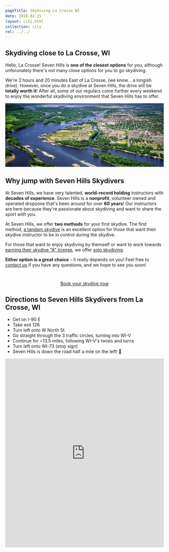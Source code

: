 ```yaml
---
pageTitle: Skydiving La Crosse WI
date: 2018-02-15
layout: city.html
collection: city
rel: ../../
---
```


## Skydiving close to La Crosse, WI

Hello, La Crosse! Seven Hills is __one of the closest options__ for you, although unforunately there's not many close options for you to go skydiving.

We're 2 hours and 20 minutes East of La Crosse, (we know... a longish drive). However, once you do a skydive at Seven Hills, the drive will be __totally worth it__! After all, some of our regulars come further every weekend to enjoy the wonderful skydiving environment that Seven Hills has to offer.

<img src="../../img/lacrosse.jpg" alt="Janesville Downtown" class="full-width">

## Why jump with Seven Hills Skydivers

At Seven Hills, we have very talented, __world-record holding__ instructors with __decades of experience__. Seven Hills is a __nonprofit__, volunteer owned and operated dropzone that's been around for over __60 years__! Our instructors are here because they're passionate about skydiving and want to share the sport with you.

At Seven Hills, we offer __two methods__ for your first skydive. The first method, [a tandem skydive](../../tandem) is an excellent option for those that want their skydive instructor to be in control during the skydive.

For those that want to enjoy skydiving by themself or want to work towards [earning their skydive "A" license](../../become-a-licensed-skydiver), we offer [solo skydiving](../../instructor-aided-deployment).

__Either option is a great choice__ - it really depends on you! Feel free to [contact us](../../contact-us) if you have any questions, and we hope to see you soon!

<div style="text-align: center;padding-top:2em">
	<a href="../../book-now" class="button button--primary">Book your skydive now <i class="fa fa-angle-double-right"></i></a>
</div>

## Directions to Seven Hills Skydivers from La Crosse, WI

 * Get on I-90 E
 * Take exit 126
 * Turn left onto W North St
 * Go straight through the 3 traffic circles, turning into WI-V
 * Continue for ~13.5 miles, following WI-V's twists and turns
 * Turn left onto WI-73 (stop sign)
 * Seven Hills is down the road half a mile on the left! 🏁

<iframe src="https://www.google.com/maps/embed?pb=!1m28!1m12!1m3!1d1012084.0888365121!2d-90.6390964549313!3d43.380561598761965!2m3!1f0!2f0!3f0!3m2!1i1024!2i768!4f13.1!4m13!3e6!4m5!1s0x87f954df6732b395%3A0x7fa98815193722b0!2sLa+Crosse%2C+WI!3m2!1d43.8013556!2d-91.23958069999999!4m5!1s0x88068c905a73806f%3A0x23161a6f3ddc1fe9!2sSkydive+Madison-+Seven+Hills+Skydivers+Inc%2C+7530+WI-73%2C+Marshall%2C+WI+53559!3m2!1d43.260821!2d-89.067792!5e0!3m2!1sen!2sus!4v1518814155294" width="100%" height="600" frameborder="0" style="border:0" allowfullscreen></iframe>

